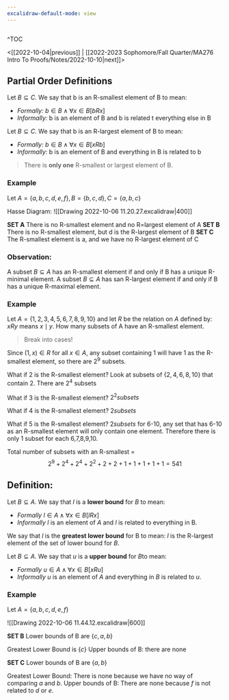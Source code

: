 ```yaml
---
excalidraw-default-mode: view
---
```



```toc

```

^TOC

<[[2022-10-04|previous]] | [[2022-2023 Sophomore/Fall Quarter/MA276 Intro To Proofs/Notes/2022-10-10|next]]>

## Partial Order Definitions

Let $B\subseteq C$. We say that b is an R-smallest element of B to mean:
- *Formally:* $b\in B \land \forall x \in B[bRx]$
- *Informally:* b is an element of B and b is related t everything else in B


Let $B\subseteq C$. We say that b is an R-largest element of B to mean:
- *Formally:* $b\in B \land \forall x \in B[xRb]$
- *Informally:* b is an element of B and everything in B is related to b

> There is **only one** R-smallest or largest element of B.


### Example

Let $A = \{a,b,c,d,e,f\}, B=\{b,c,d\}, C = \{a,b,c\}$

Hasse Diagram:
![[Drawing 2022-10-06 11.20.27.excalidraw|400]]

**SET A** There is no R-smallest element and no R=largest element of A
**SET B** There is no R-smallest element, but d is the R-largest element of B
**SET C** The R-smallest element is a, and we have no R-largest element of C

### Observation:
A subset $B\subseteq A$ has an R-smallest element if and only if B has a unique R-minimal element. A subset $B\subseteq A$ has san R-largest element if and only if B has a unique R-maximal element.


### Example
Let $A= \{1,2,3,4,5,6,7,8,9,10\}$ and let $R$ be the relation on $A$ defined by: $xRy$ means $x\mid y$. How many subsets of A have an R-smallest element.

> Break into cases!

Since $(1,x)\in R$ for all $x\in A$, any subset containing 1 will have 1 as the R-smallest element, so there are $2^9$ subsets.

What if 2 is the R-smallest element? Look at subsets of $\{2,4,6,8,10\}$ that contain 2.
There are $2^4$ subsets

What if 3 is the R-smallest element? $2^2 subsets$

What if 4 is the R-smallest element? $2 subsets$

What if 5 is the R-smallest element? $2 subsets$
for 6-10, any set that has 6-10 as an R-smallest element will only contain one element.
Therefore there is only 1 subset for each 6,7,8,9,10.

Total number of subsets with an R-smallest = 
$$2^9 + 2^4 + 2^4 + 2^2 + 2 + 2 + 1 + 1 + 1 + 1 +1 = 541$$

## Definition:

Let $B\subseteq A$. We say that $l$ is a **lower bound** for $B$ to mean:
- *Formally* $l \in A \land \forall x \in B[lRx]$
- *Informally* $l$ is an element of $A$ and $l$ is related to everything in B.

We say that $l$ is the **greatest lower bound** for B to mean: $l$ is the R-largest element of the set of lower bound for $B$.

Let $B\subseteq A$. We say that $u$ is a **upper bound** for $B$to mean:
- *Formally* $u \in A \land \forall x \in B[xRu]$
- *Informally* $u$ is an element of $A$ and everything in $B$ is related to $u$.

### Example
Let $A=\{a,b,c,d,e,f\}$

![[Drawing 2022-10-06 11.44.12.excalidraw|600]]

**SET B** 
Lower bounds of B are $\{c,a,b\}$

Greatest Lower Bound is $\{c\}$
Upper bounds of B: there are none

**SET C** 
Lower bounds of B are $\{a,b\}$

Greatest Lower Bound: There is none because we have no way of comparing $a$ and $b$.
Upper bounds of B: There are none because $f$ is not related to $d$ or $e$.



